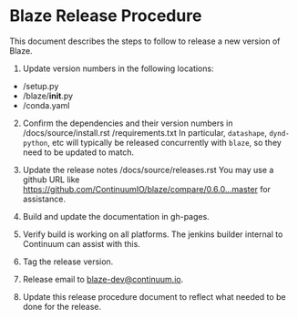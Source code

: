 ﻿Blaze Release Procedure
=======================

This document describes the steps to follow to release
a new version of Blaze.

1. Update version numbers in the following locations:

 * /setup.py
 * /blaze/__init__.py
 * /conda.yaml

2. Confirm the dependencies and their version numbers in
   /docs/source/install.rst
   /requirements.txt
   In particular, `datashape`, `dynd-python`, etc
   will typically be released concurrently with `blaze`,
   so they need to be updated to match.

3. Update the release notes /docs/source/releases.rst
   You may use a github URL like https://github.com/ContinuumIO/blaze/compare/0.6.0...master for assistance.

4. Build and update the documentation in gh-pages.

5. Verify build is working on all platforms. The
   jenkins builder internal to Continuum can assist
   with this.

6. Tag the release version.

7. Release email to blaze-dev@continuum.io.

8. Update this release procedure document to reflect
   what needed to be done for the release.
